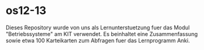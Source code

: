os12-13
=======

Dieses Repository wurde von uns als Lernunterstuetzung fuer das Modul "Betriebssysteme" am KIT verwendet. Es beinhaltet eine Zusammenfassung sowie etwa 100 Karteikarten zum Abfragen fuer das Lernprogramm Anki.
